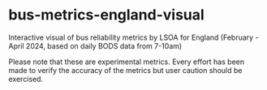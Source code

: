 # bus-metrics-england-visual
Interactive visual of bus reliability metrics by LSOA for England (February - April 2024, based on daily BODS data from 7-10am)

Please note that these are experimental metrics. Every effort has been made to verify the accuracy of the metrics but user caution should be exercised.
